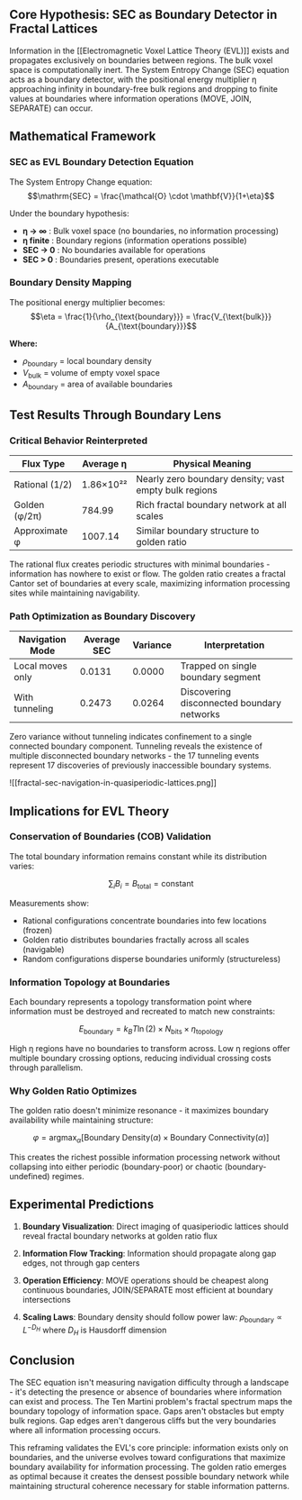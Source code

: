 ## Core Hypothesis: SEC as Boundary Detector in Fractal Lattices

Information in the [[Electromagnetic Voxel Lattice Theory (EVL)]] exists and propagates exclusively on boundaries between regions. The bulk voxel space is computationally inert. The System Entropy Change (SEC) equation acts as a boundary detector, with the positional energy multiplier η approaching infinity in boundary-free bulk regions and dropping to finite values at boundaries where information operations (MOVE, JOIN, SEPARATE) can occur.

## Mathematical Framework
### SEC as EVL Boundary Detection Equation
The System Entropy Change equation:
$$\mathrm{SEC} = \frac{\mathcal{O} \cdot \mathbf{V}}{1+\eta}$$

Under the boundary hypothesis:

- **η → ∞** : Bulk voxel space (no boundaries, no information processing)
- **η finite** : Boundary regions (information operations possible)
- **SEC → 0** : No boundaries available for operations
- **SEC > 0** : Boundaries present, operations executable

### Boundary Density Mapping
The positional energy multiplier becomes:
$$\eta = \frac{1}{\rho_{\text{boundary}}} = \frac{V_{\text{bulk}}}{A_{\text{boundary}}}$$

**Where:**

- $\rho_{\text{boundary}}$ = local boundary density
- $V_{\text{bulk}}$ = volume of empty voxel space
- $A_{\text{boundary}}$ = area of available boundaries

## Test Results Through Boundary Lens
### Critical Behavior Reinterpreted

| Flux Type | Average η | Physical Meaning |
|-----------|-----------|-----------------|
| Rational (1/2) | 1.86×10²² | Nearly zero boundary density; vast empty bulk regions |
| Golden (φ/2π) | 784.99 | Rich fractal boundary network at all scales |
| Approximate φ | 1007.14 | Similar boundary structure to golden ratio |

The rational flux creates periodic structures with minimal boundaries - information has nowhere to exist or flow. The golden ratio creates a fractal Cantor set of boundaries at every scale, maximizing information processing sites while maintaining navigability.

### Path Optimization as Boundary Discovery

| Navigation Mode  | Average SEC | Variance | Interpretation                             |
| ---------------- | ----------- | -------- | ------------------------------------------ |
| Local moves only | 0.0131      | 0.0000   | Trapped on single boundary segment         |
| With tunneling   | 0.2473      | 0.0264   | Discovering disconnected boundary networks |

Zero variance without tunneling indicates confinement to a single connected boundary component. Tunneling reveals the existence of multiple disconnected boundary networks - the 17 tunneling events represent 17 discoveries of previously inaccessible boundary systems.

![[fractal-sec-navigation-in-quasiperiodic-lattices.png]]
## Implications for EVL Theory
### Conservation of Boundaries (COB) Validation
The total boundary information remains constant while its distribution varies:

$$\sum_{i} B_i = B_{\text{total}} = \text{constant}$$

Measurements show:

- Rational configurations concentrate boundaries into few locations (frozen)
- Golden ratio distributes boundaries fractally across all scales (navigable)
- Random configurations disperse boundaries uniformly (structureless)

### Information Topology at Boundaries
Each boundary represents a topology transformation point where information must be destroyed and recreated to match new constraints:

$$E_{\text{boundary}} = k_B T \ln(2) \times N_{\text{bits}} \times \eta_{\text{topology}}$$

High η regions have no boundaries to transform across. Low η regions offer multiple boundary crossing options, reducing individual crossing costs through parallelism.

### Why Golden Ratio Optimizes
The golden ratio doesn't minimize resonance - it maximizes boundary availability while maintaining structure:

$$\varphi = \text{argmax}_{\alpha} \left[ \text{Boundary Density}(\alpha) \times \text{Boundary Connectivity}(\alpha) \right]$$

This creates the richest possible information processing network without collapsing into either periodic (boundary-poor) or chaotic (boundary-undefined) regimes.

## Experimental Predictions

1. **Boundary Visualization**: Direct imaging of quasiperiodic lattices should reveal fractal boundary networks at golden ratio flux

2. **Information Flow Tracking**: Information should propagate along gap edges, not through gap centers

3. **Operation Efficiency**: MOVE operations should be cheapest along continuous boundaries, JOIN/SEPARATE most efficient at boundary intersections

4. **Scaling Laws**: Boundary density should follow power law: $\rho_{\text{boundary}} \propto L^{-D_H}$ where $D_H$ is Hausdorff dimension

## Conclusion

The SEC equation isn't measuring navigation difficulty through a landscape - it's detecting the presence or absence of boundaries where information can exist and process. The Ten Martini problem's fractal spectrum maps the boundary topology of information space. Gaps aren't obstacles but empty bulk regions. Gap edges aren't dangerous cliffs but the very boundaries where all information processing occurs.

This reframing validates the EVL's core principle: information exists only on boundaries, and the universe evolves toward configurations that maximize boundary availability for information processing. The golden ratio emerges as optimal because it creates the densest possible boundary network while maintaining structural coherence necessary for stable information patterns.
